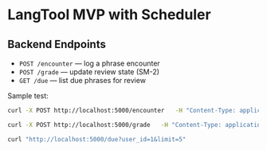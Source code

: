 # LangTool MVP with Scheduler

## Backend Endpoints
- `POST /encounter` — log a phrase encounter
- `POST /grade` — update review state (SM-2)
- `GET /due` — list due phrases for review

Sample test:
```bash
curl -X POST http://localhost:5000/encounter   -H "Content-Type: application/json"   -d '{"user_id":1,"phrase_id":101,"signals":["tap"],"raw_text":"bonjour"}'

curl -X POST http://localhost:5000/grade   -H "Content-Type: application/json"   -d '{"user_id":1,"phrase_id":101,"grade":4}'

curl "http://localhost:5000/due?user_id=1&limit=5"
```
